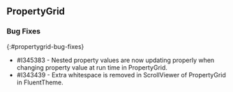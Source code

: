 ## PropertyGrid

### Bug Fixes
{:#propertygrid-bug-fixes}

* \#I345383 - Nested property values are now updating properly when changing property value at run time in PropertyGrid.
* \#I343439 - Extra whitespace is removed in ScrollViewer of PropertyGrid in FluentTheme.

